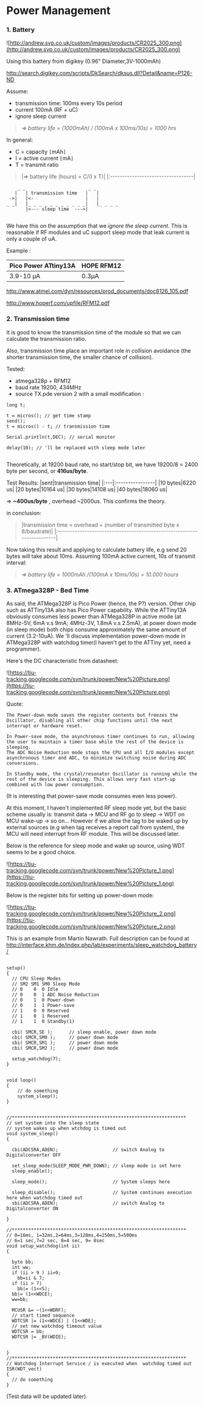 # Power Management #

### 1. Battery ###

![http://andrew.svp.co.uk/custom/images/products/CR2025_300.png](http://andrew.svp.co.uk/custom/images/products/CR2025_300.png)

Using this battery from digikey (0.96" Diameter,3V-1000mAh)

http://search.digikey.com/scripts/DkSearch/dksus.dll?Detail&name=P126-ND

Assume:
  * transmission time: 100ms every 10s period
  * current 100mA (RF + uC)
  * ignore sleep current

> _=> battery life = (1000mAh) / (100mA x 100ms/10s) = 1000 hrs_

In general:
  * C = capacity `[`mAh`]`
  * I = active current `[`mA`]`
  * T = transmit ratio

> |=> battery life (hours) = C/(I x T)|
|:----------------------------------|
```
    _ _                       _ _   
   |   | transmission time   |   |
 ->|   |<-                   |   |
_ _|   |_ _ _ _ _ _ _ _ _ _ _|   |_ _ _ _
       |<--- sleep time  --->|
   
```
We have this on the assumption that we _ignore the sleep current_. This is reasonable if RF modules and uC support sleep mode that leak current is only a couple of uA.

Example :


|Pico Power ATtiny13A|HOPE RFM12 |
|:-------------------|:----------|
|3.9-10 μA|0.3μA|

http://www.atmel.com/dyn/resources/prod_documents/doc8126_105.pdf

http://www.hoperf.com/upfile/RFM12.pdf


### 2. Transmission time ###
It is good to know the transmission time of the module so that we can calculate the transmission ratio.

Also, transmission time place an important role in collision avoidance (the shorter transmission time, the smaller chance of collision).

Tested:

  * atmega328p + RFM12
  * baud rate 19200, 434MHz
  * source TX.pde version 2 with a small modification :
```
long t;

t = micros(); // get time stamp 
send();
t = micros() - t; // transmission time

Serial.println(t,DEC); // serial monitor

delay(10); // 'll be replaced with sleep mode later


```

Theoretically, at 19200 baud rate, no start/stop bit, we have 19200/8 = 2400 byte per second, or **416us/byte**.

Test Results:
|sent|transmission time|
|:---|:----------------|
|10 bytes|6220 us|
|20 bytes|10164 us|
|30 bytes|14108 us|
|40 bytes|18060 us|

=> **~400us/byte** , overhead ~2000us. This confirms the theory.

in conclusion:
> |transmission time = overhead + (number of transmitted byte x 8/baudrate)|
|:-----------------------------------------------------------------------|

Now taking this result and applying to calculate battery life, e.g send 20 bytes will take about 10ms. Assuming 100mA active current, 10s of transmit interval:

> _=> battery life = 1000mAh /(100mA x 10ms/10s) = 10.000 hours_


### 3. ATmega328P - Bed Time ###
As said, the ATMega328P is Pico Power (hence, the P?) version. Other chip such as ATTiny13A also has Pico Power capability. While the ATTiny13A obviously consumes less power than ATMega328P in active mode (at 8MHz-5V, 6mA v.s 9mA; 4MHz-3V, 1.8mA v.s 2.5mA), at power down mode (in sleep mode) both chips consume approximately the same amount of current (3.2-10uA). We 'll discuss implementation power-down mode in ATMega328P with watchdog timer(I haven't get to the ATTiny yet, need a programmer).

Here's the DC characteristic from datasheet:

![https://tiu-tracking.googlecode.com/svn/trunk/power/New%20Picture.png](https://tiu-tracking.googlecode.com/svn/trunk/power/New%20Picture.png)

Quote:
```
The Power-down mode saves the register contents but freezes the Oscillator, disabling all other chip functions until the next interrupt or hardware reset. 

In Power-save mode, the asynchronous timer continues to run, allowing the user to maintain a timer base while the rest of the device is sleeping. 
The ADC Noise Reduction mode stops the CPU and all I/O modules except asynchronous timer and ADC, to minimize switching noise during ADC conversions. 

In Standby mode, the crystal/resonator Oscillator is running while the rest of the device is sleeping. This allows very fast start-up combined with low power consumption.
```

(It is interesting that power-save mode consumes even less power).

At this moment, I haven't implemented RF sleep mode yet, but the basic scheme usually is: transmit data -> MCU and RF go to sleep -> WDT on MCU wake-up -> so on... However if we allow the tag to be waked up by external sources (e.g when tag receives a report call from system), the MCU will need interrupt from RF module. This will be discussed later.

Below is the reference for sleep mode and wake up source, using WDT seems to be a good choice.

![https://tiu-tracking.googlecode.com/svn/trunk/power/New%20Picture_1.png](https://tiu-tracking.googlecode.com/svn/trunk/power/New%20Picture_1.png)

Below is the register bits for setting up power-down mode:

![https://tiu-tracking.googlecode.com/svn/trunk/power/New%20Picture_2.png](https://tiu-tracking.googlecode.com/svn/trunk/power/New%20Picture_2.png)

This is an example from Martin Nawrath.
Full description can be found at http://interface.khm.de/index.php/lab/experiments/sleep_watchdog_battery/
```

setup()
{
  // CPU Sleep Modes 
  // SM2 SM1 SM0 Sleep Mode
  // 0    0  0 Idle
  // 0    0  1 ADC Noise Reduction
  // 0    1  0 Power-down
  // 0    1  1 Power-save
  // 1    0  0 Reserved
  // 1    0  1 Reserved
  // 1    1  0 Standby(1)

  cbi( SMCR,SE );      // sleep enable, power down mode
  cbi( SMCR,SM0 );     // power down mode
  sbi( SMCR,SM1 );     // power down mode
  cbi( SMCR,SM2 );     // power down mode

  setup_watchdog(7);
}


void loop()
{
    // do something
    system_sleep();
}


//****************************************************************  
// set system into the sleep state 
// system wakes up when wtchdog is timed out
void system_sleep() 
{

  cbi(ADCSRA,ADEN);                    // switch Analog to Digitalconverter OFF

  set_sleep_mode(SLEEP_MODE_PWR_DOWN); // sleep mode is set here
  sleep_enable();

  sleep_mode();                        // System sleeps here

  sleep_disable();                     // System continues execution here when watchdog timed out 
  sbi(ADCSRA,ADEN);                    // switch Analog to Digitalconverter ON

}

//****************************************************************
// 0=16ms, 1=32ms,2=64ms,3=128ms,4=250ms,5=500ms
// 6=1 sec,7=2 sec, 8=4 sec, 9= 8sec
void setup_watchdog(int ii) 
{

  byte bb;
  int ww;
  if (ii > 9 ) ii=9;
    bb=ii & 7;
  if (ii > 7) 
    bb|= (1<<5);
  bb|= (1<<WDCE);
  ww=bb;
 
  MCUSR &= ~(1<<WDRF);
  // start timed sequence
  WDTCSR |= (1<<WDCE) | (1<<WDE);
  // set new watchdog timeout value
  WDTCSR = bb;
  WDTCSR |= _BV(WDIE);


}
//****************************************************************  
// Watchdog Interrupt Service / is executed when  watchdog timed out
ISR(WDT_vect) 
{
  // do something
}

```

(Test data will be updated later).